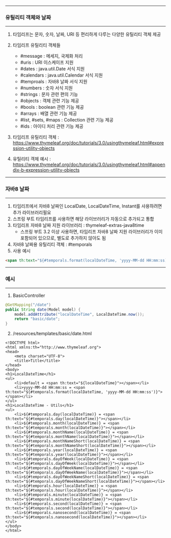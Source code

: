 -----
### 유틸리티 객체와 날짜
-----
1. 타임리프는 문자, 숫자, 날짜, URI 등 편리하게 다루는 다양한 유틸리티 객체 제공
2. 타임리프 유틸리티 객체들
   - #message : 메세지, 국제화 처리
   - #uris : URI 이스케이프 지원
   - #dates : java.util.Date 서식 지원
   - #calendars : java.util.Calendar 서식 지원
   - #temproals : 자바8 날짜 서식 지원
   - #numbers : 숫자 서식 지원
   - #strings : 문자 관련 편의 기능
   - #objects : 객체 관련 기능 제공
   - #bools : boolean 관련 기능 제공
   - #arrays : 배열 관련 기능 제공
   - #list, #sets, #maps : Collection 관련 기능 제공
   - #ids : 아이디 처리 관련 기능 제공

3. 타임리프 유틸리티 객체 : https://www.thymeleaf.org/doc/tutorials/3.0/usingthymeleaf.html#expression-utility-objects
4. 유틸리티 객체 예시 : https://www.thymeleaf.org/doc/tutorials/3.0/usingthymeleaf.html#appendix-b-expression-utility-objects

-----
### 자바8 날짜
-----
1. 타임리프에서 자바8 날짜인 LocalDate, LocalDateTime, Instant를 사용하려면 추가 라이브러리필요
2. 스프링 부트 타임리프를 사용하면 해당 라이브러리가 자동으로 추가되고 통합
3. 타임리프 자바8 날짜 지원 라이브러리 : thymeleaf-extras-java8time
   - 스프링 부트 3.2 이상 사용하면, 타임리프 자바8 날짜 지원 라이브러리가 이미 포함되어 있으므로, 별도로 추가하지 않아도 됨
4. 자바8 날짜용 유틸리티 객체 : #temporals
5. 사용 예시
```html
<span th:text="${#temporals.format(localDateTime, 'yyyy-MM-dd HH:mm:ss)}"></span>
```

-----
### 예시
-----
1. BasicController
```java
@GetMapping("/date")
public String date(Model model) {
    model.addAttribute("localDateTime", LocalDateTime.now());
    return "basic/date";
}
```

2. /resources/templates/basic/date.html
```hmtl
<!DOCTYPE html>
<html xmlns:th="http://www.thymeleaf.org">
<head>
    <meta charset="UTF-8">
    <title>Title</title>
</head>
<body>
<h1>LocalDateTime</h1>
<ul>
    <li>default = <span th:text="${localDateTime}"></span></li>
    <li>yyyy-MM-dd HH:mm:ss = <span th:text="${#temporals.format(localDateTime, 'yyyy-MM-dd HH:mm:ss')}"></span></li>
</ul>
<h1>LocalDateTime - Utils</h1>
<ul>
    <li>${#temporals.day(localDateTime)} = <span th:text="${#temporals.day(localDateTime)}"></span></li>
    <li>${#temporals.month(localDateTime)} = <span th:text="${#temporals.month(localDateTime)}"></span></li>
    <li>${#temporals.monthName(localDateTime)} = <span th:text="${#temporals.monthName(localDateTime)}"></span></li>
    <li>${#temporals.monthNameShort(localDateTime)} = <span th:text="${#temporals.monthNameShort(localDateTime)}"></span></li>
    <li>${#temporals.year(localDateTime)} = <span th:text="${#temporals.year(localDateTime)}"></span></li>
    <li>${#temporals.dayOfWeek(localDateTime)} = <span th:text="${#temporals.dayOfWeek(localDateTime)}"></span></li>
    <li>${#temporals.dayOfWeekName(localDateTime)} = <span th:text="${#temporals.dayOfWeekName(localDateTime)}"></span></li>
    <li>${#temporals.dayOfWeekNameShort(localDateTime)} = <span th:text="${#temporals.dayOfWeekNameShort(localDateTime)}"></span></li>
    <li>${#temporals.hour(localDateTime)} = <span th:text="${#temporals.hour(localDateTime)}"></span></li>
    <li>${#temporals.minute(localDateTime)} = <span th:text="${#temporals.minute(localDateTime)}"></span></li>
    <li>${#temporals.second(localDateTime)} = <span th:text="${#temporals.second(localDateTime)}"></span></li>
    <li>${#temporals.nanosecond(localDateTime)} = <span th:text="${#temporals.nanosecond(localDateTime)}"></span></li>
</ul>
</body>
</html>
```

